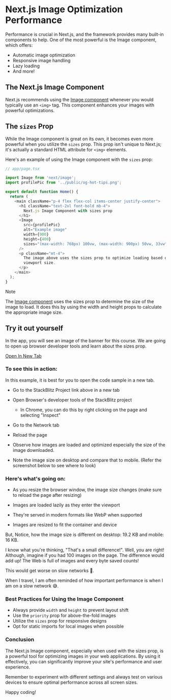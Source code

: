 # Next.js Image Optimization Performance

Performance is crucial in Next.js, and the framework provides many built-in components to help. One of the most powerful is the Image component, which offers:

- Automatic image optimization
- Responsive image handling
- Lazy loading
- And more!

## The Next.js Image Component

Next.js recommends using the [Image component](https://nextjs.org/docs/app/api-reference/components/image) whenever you would typically use an ```<img>``` tag. This component enhances your images with powerful optimizations.

## The ```sizes``` Prop

While the Image component is great on its own, it becomes even more powerful when you utilize the ```sizes``` prop. This prop isn't unique to Next.js; it's actually a standard HTML attribute for ```<img>``` elements.

Here's an example of using the Image component with the ```sizes``` prop:

```javascript 
// app/page.tsx

import Image from 'next/image';
import profilePic from '../public/og-hot-tips.png';

export default function Home() {
  return (
    <main className="p-4 flex flex-col items-center justify-center">
      <h1 className="text-2xl font-bold mb-4">
        Next.js Image Component with sizes prop
      </h1>
      <Image
        src={profilePic}
        alt="Example image"
        width={900}
        height={400}
        sizes="(max-width: 768px) 100vw, (max-width: 900px) 50vw, 33vw"
      />
      <p className="mt-4">
        The image above uses the sizes prop to optimize loading based on
        viewport size.
      </p>
    </main>
  );
}
```

> [!NOTE]  
> The [Image component](https://nextjs.org/docs/app/api-reference/components/image) uses the sizes prop to determine the size of the image to load. It does this by using the width and height props to calculate the appropriate image size.

## Try it out yourself

In the app, you will see an image of the banner for this course. We are going to open up browser developer tools and learn about the sizes prop.

[Open In New Tab](https://stackblitz.com/edit/stackblitz-starters-mdqrub?file=app%2Fpage.tsx)

### To see this in action:

In this example, it is best for you to open the code sample in a new tab.

- Go to the StackBlitz Project link above in a new tab

- Open Browser's developer tools of the StackBlitz project

    - In Chrome, you can do this by right clicking on the page and selecting "Inspect"
- Go to the Network tab

- Reload the page

- Observe how images are loaded and optimized especially the size of the image downloaded.

- Note the image size on desktop and compare that to mobile. (Refer the screenshot below to see where to look)

### Here's what's going on:

- As you resize the browser window, the image size changes (make sure to reload the page after resizing)

- Images are loaded lazily as they enter the viewport

- They're served in modern formats like WebP when supported

- Images are resized to fit the container and device

But, Notice, how the image size is different on desktop: 19.2 KB and mobile: 16 KB.

I know what you're thinking, "That's a small difference!". Well, you are right! Although, imagine if you had 100 images on the page. The difference would add up! The Web is full of images and every byte saved counts!

This would get worse on slow networks 🐌.

When I travel, I am often reminded of how important performance is when I am on a slow network 😅.

### Best Practices for Using the Image Component

- Always provide ```width``` and ```height``` to prevent layout shift
- Use the ```priority``` prop for above-the-fold images
- Utilize the ```sizes``` prop for responsive designs
- Opt for static imports for local images when possible

### Conclusion
The Next.js Image component, especially when used with the sizes prop, is a powerful tool for optimizing images in your web applications. By using it effectively, you can significantly improve your site's performance and user experience.

Remember to experiment with different settings and always test on various devices to ensure optimal performance across all screen sizes.

Happy coding!